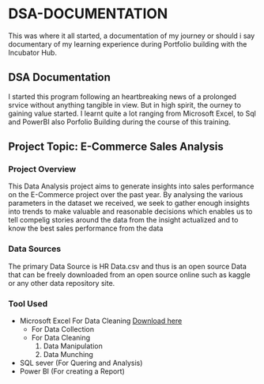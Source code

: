 # DSA-DOCUMENTATION
This was where it all started, a documentation of my journey or should i say documentary of my learning experience during Portfolio building with the Incubator Hub.

## DSA Documentation
I started this program following an heartbreaking news of a prolonged srvice without anything tangible in view. But in high spirit, the ourney to gaining value started. I learnt quite a lot ranging from Microsoft Excel, to Sql and PowerBI also Porfolio Building during the course of this training. 

## Project Topic: E-Commerce Sales Analysis
### Project Overview
This Data Analysis project aims to generate insights into sales performance on the E-Commerce project over the past year. By analysing the various parameters in the dataset we received, we seek to gather enough insights into trends to make valuable and reasonable decisions which enables us to tell compelig stories around the data from the insight actualized and to know the best sales performance from the data

### Data Sources
The primary Data Source is HR Data.csv and thus is an open source Data that can be freely downloaded from an open source online such as kaggle  or any other data repository site.

### Tool Used
 - Microsoft Excel For Data Cleaning [Download here](https://www.microsoft.com)
   - For Data Collection
   - For Data Cleaning
     1. Data Manipulation
     2. Data Munching
- SQL sever (For Quering and Analysis)
- Power BI (For creating a Report)

